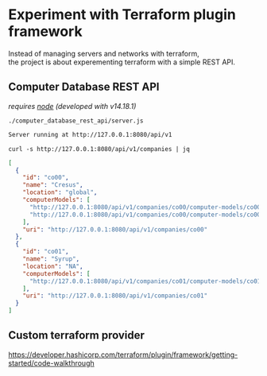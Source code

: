 # Experiment with Terraform plugin framework

Instead of managing servers and networks with terraform,  
the project is about experementing terraform with a simple REST API.

## Computer Database REST API

*requires [node](https://nodejs.org) (developed with v14.18.1)*

`./computer_database_rest_api/server.js`

```sh
Server running at http://127.0.0.1:8080/api/v1

```

`curl -s http://127.0.0.1:8080/api/v1/companies | jq`

```json
[
  {
    "id": "co00",
    "name": "Cresus",
    "location": "global",
    "computerModels": [
      "http://127.0.0.1:8080/api/v1/companies/co00/computer-models/co00cm00",
      "http://127.0.0.1:8080/api/v1/companies/co00/computer-models/co00cm01"
    ],
    "uri": "http://127.0.0.1:8080/api/v1/companies/co00"
  },
  {
    "id": "co01",
    "name": "Syrup",
    "location": "NA",
    "computerModels": [
      "http://127.0.0.1:8080/api/v1/companies/co01/computer-models/co01cm00"
    ],
    "uri": "http://127.0.0.1:8080/api/v1/companies/co01"
  }
]
```

## Custom terraform provider

<https://developer.hashicorp.com/terraform/plugin/framework/getting-started/code-walkthrough>